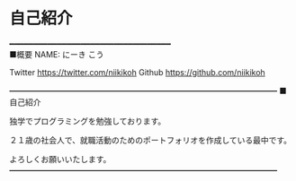 # 自己紹介

━━━━━━━━━━━━━━━━━━━━━━━━━━━━━━━━━━
<br>
■概要
NAME: にーき こう

Twitter https://twitter.com/niikikoh
Github https://github.com/niikikoh

━━━━━━━━━━━━━━━━━━━━━━━━━━━━━━━━━━
■自己紹介

独学でプログラミングを勉強しております。

２１歳の社会人で、就職活動のためのポートフォリオを作成している最中です。

よろしくお願いいたします。
━━━━━━━━━━━━━━━━━━━━━━━━━━━━━━━━━━

